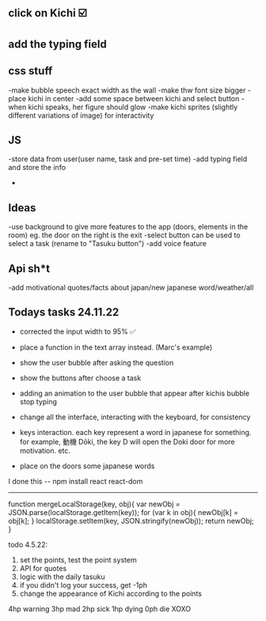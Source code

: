 ## click on Kichi ☑️

## add the typing field

## css stuff

-make bubble speech exact width as the wall
-make thw font size bigger
-place kichi in center
-add some space between kichi and select button
-when kichi speaks, her figure should glow
-make kichi sprites (slightly different variations of image) for interactivity

## JS

-store data from user(user name, task and pre-set time)
-add typing field and store the info

-

## Ideas

-use background to give more features to the app (doors, elements in the room) eg. the door on the right is the exit
-select button can be used to select a task (rename to "Tasuku button")
-add voice feature

## Api sh\*t

-add motivational quotes/facts about japan/new japanese word/weather/all

## Todays tasks 24.11.22

- corrected the input width to 95% ✅
- place a function in the text array instead. (Marc's example)
- show the user bubble after asking the question
- show the buttons after choose a task
- adding an animation to the user bubble that appear after kichis bubble stop typing

- change all the interface, interacting with the keyboard, for consistency

- keys interaction. each key represent a word in japanese for something. for example, 動機
  Dōki, the key D will open the Doki door for more motivation. etc.

- place on the doors some japanese words

I done this -- npm install react react-dom

---

function mergeLocalStorage(key, obj){
var newObj = JSON.parse(localStorage.getItem(key));
for (var k in obj){
newObj[k] = obj[k];
}
localStorage.setItem(key, JSON.stringify(newObj));
return newObj;
}

todo 4.5.22:

1. set the points, test the point system
2. API for quotes
3. logic with the daily tasuku
4. if you didn't log your success, get -1ph
5. change the appearance of Kichi according to the points

4hp warning
3hp mad
2hp sick
1hp dying
0ph die XOXO
